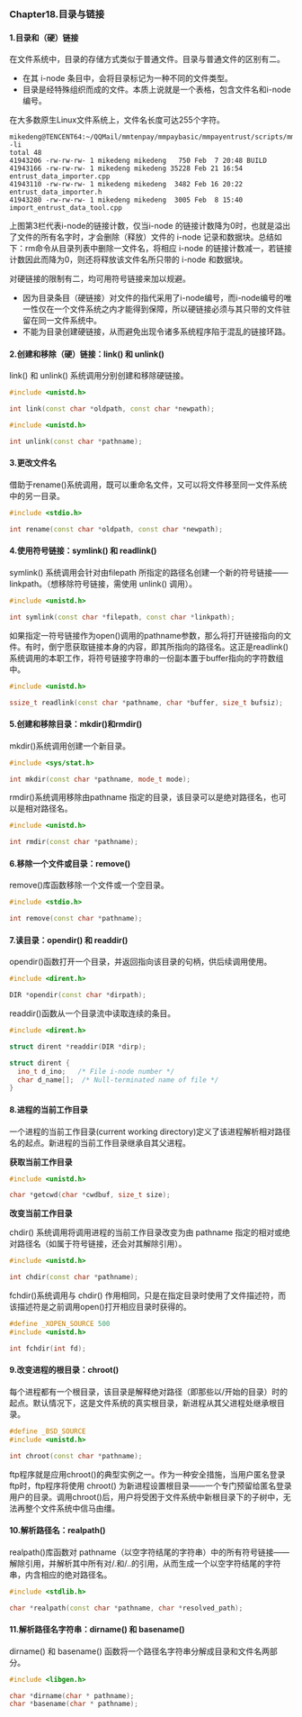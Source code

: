 ### Chapter18.目录与链接



#### 1.目录和（硬）链接

在文件系统中，目录的存储方式类似于普通文件。目录与普通文件的区别有二。

+ 在其 i-node 条目中，会将目录标记为一种不同的文件类型。
+ 目录是经特殊组织而成的文件。本质上说就是一个表格，包含文件名和i-node编号。

在大多数原生Linux文件系统上，文件名长度可达255个字符。

```shell
mikedeng@TENCENT64:~/QQMail/mmtenpay/mmpaybasic/mmpayentrust/scripts/mmpayentrust_historydata/kv_tools>ls -li
total 48
41943206 -rw-rw-rw- 1 mikedeng mikedeng   750 Feb  7 20:48 BUILD
41943166 -rw-rw-rw- 1 mikedeng mikedeng 35228 Feb 21 16:54 entrust_data_importer.cpp
41943110 -rw-rw-rw- 1 mikedeng mikedeng  3482 Feb 16 20:22 entrust_data_importer.h
41943280 -rw-rw-rw- 1 mikedeng mikedeng  3005 Feb  8 15:40 import_entrust_data_tool.cpp
```

上图第3栏代表i-node的链接计数，仅当i-node 的链接计数降为0时，也就是溢出了文件的所有名字时，才会删除（释放）文件的 i-node 记录和数据块。总结如下：rm命令从目录列表中删除一文件名，将相应 i-node 的链接计数减一，若链接计数因此而降为0，则还将释放该文件名所只带的 i-node 和数据块。



对硬链接的限制有二，均可用符号链接来加以规避。

+ 因为目录条目（硬链接）对文件的指代采用了i-node编号，而i-node编号的唯一性仅在一个文件系统之内才能得到保障，所以硬链接必须与其只带的文件驻留在同一文件系统中。
+ 不能为目录创建硬链接，从而避免出现令诸多系统程序陷于混乱的链接环路。



#### 2.创建和移除（硬）链接：link() 和 unlink()

link() 和 unlink() 系统调用分别创建和移除硬链接。

```c++
#include <unistd.h>

int link(const char *oldpath, const char *newpath);
```

```c++
#include <unistd.h>

int unlink(const char *pathname);
```



#### 3.更改文件名

借助于rename()系统调用，既可以重命名文件，又可以将文件移至同一文件系统中的另一目录。

```c++
#include <stdio.h>

int rename(const char *oldpath, const char *newpath);
```



#### 4.使用符号链接：symlink() 和 readlink()

symlink() 系统调用会针对由filepath 所指定的路径名创建一个新的符号链接——linkpath。（想移除符号链接，需使用 unlink() 调用）。

```c++
#include <unistd.h>

int symlink(const char *filepath, const char *linkpath);
```

如果指定一符号链接作为open()调用的pathname参数，那么将打开链接指向的文件。有时，倒宁愿获取链接本身的内容，即其所指向的路径名。这正是readlink()系统调用的本职工作，将符号链接字符串的一份副本置于buffer指向的字符数组中。

```c++
#include <unistd.h>

ssize_t readlink(const char *pathname, char *buffer, size_t bufsiz);
```



#### 5.创建和移除目录：mkdir()和rmdir()

mkdir()系统调用创建一个新目录。

```c++
#include <sys/stat.h>

int mkdir(const char *pathname, mode_t mode);
```

rmdir()系统调用移除由pathname 指定的目录，该目录可以是绝对路径名，也可以是相对路径名。

```c++
#include <unistd.h>

int rmdir(const char *pathname);
```



#### 6.移除一个文件或目录：remove()

remove()库函数移除一个文件或一个空目录。

```c++
#include <stdio.h>

int remove(const char *pathname);
```



#### 7.读目录：opendir() 和 readdir()

opendir()函数打开一个目录，并返回指向该目录的句柄，供后续调用使用。

```c++
#include <dirent.h>

DIR *opendir(const char *dirpath);
```

readdir()函数从一个目录流中读取连续的条目。

```c++
#include <dirent.h>

struct dirent *readdir(DIR *dirp);

struct dirent {
  ino_t d_ino;   /* File i-node number */
  char d_name[];  /* Null-terminated name of file */
}
```



#### 8.进程的当前工作目录

一个进程的当前工作目录(current working directory)定义了该进程解析相对路径名的起点。新进程的当前工作目录继承自其父进程。

**获取当前工作目录**

```c++
#include <unistd.h>

char *getcwd(char *cwdbuf, size_t size);
```



**改变当前工作目录**

chdir() 系统调用将调用进程的当前工作目录改变为由 pathname 指定的相对或绝对路径名（如属于符号链接，还会对其解除引用）。

```c++
#include <unistd.h>

int chdir(const char *pathname);
```

fchdir()系统调用与 chdir() 作用相同，只是在指定目录时使用了文件描述符，而该描述符是之前调用open()打开相应目录时获得的。

```c++
#define _XOPEN_SOURCE 500
#include <unistd.h>

int fchdir(int fd);
```





#### 9.改变进程的根目录：chroot()

每个进程都有一个根目录，该目录是解释绝对路径（即那些以/开始的目录）时的起点。默认情况下，这是文件系统的真实根目录，新进程从其父进程处继承根目录。

```c++
#define _BSD_SOURCE
#include <unistd.h>

int chroot(const char *pathname);
```

ftp程序就是应用chroot()的典型实例之一。作为一种安全措施，当用户匿名登录ftp时，ftp程序将使用 chroot() 为新进程设置根目录——一个专门预留给匿名登录用户的目录。调用chroot()后，用户将受困于文件系统中新根目录下的子树中，无法再整个文件系统中信马由缰。



#### 10.解析路径名：realpath()

realpath()库函数对 pathname（以空字符结尾的字符串）中的所有符号链接——解除引用，并解析其中所有对/.和/..的引用，从而生成一个以空字符结尾的字符串，内含相应的绝对路径名。

```c++
#include <stdlib.h>

char *realpath(const char *pathname, char *resolved_path);
```



#### 11.解析路径名字符串：dirname() 和 basename()

dirname() 和 basename() 函数将一个路径名字符串分解成目录和文件名两部分。

```c++
#include <libgen.h>

char *dirname(char * pathname);
char *basename(char * pathname);
```

